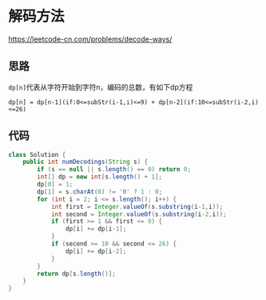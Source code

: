 # 解码方法

<https://leetcode-cn.com/problems/decode-ways/>

## 思路

`dp[n]`代表从字符开始到字符n，编码的总数，有如下dp方程

```text
dp[n] = dp[n-1](if:0<=subStr(i-1,i)<=9) + dp[n-2](if:10<=subStr(i-2,i)<=26)
```

## 代码

```java
class Solution {
    public int numDecodings(String s) {
        if (s == null || s.length() == 0) return 0;
        int[] dp = new int[s.length() + 1];
        dp[0] = 1;
        dp[1] = s.charAt(0) != '0' ? 1 : 0;
        for (int i = 2; i <= s.length(); i++) {
            int first = Integer.valueOf(s.substring(i-1,i));
            int second = Integer.valueOf(s.substring(i-2,i));
            if (first >= 1 && first <= 9) {
                dp[i] += dp[i-1];
            }
            if (second >= 10 && second <= 26) {
                dp[i] += dp[i-2];
            }
        }
        return dp[s.length()];
    }
}
```
